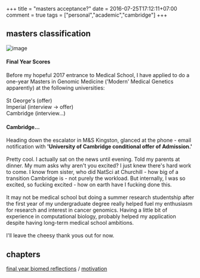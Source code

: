 +++
title = "masters acceptance?"
date = 2016-07-25T17:12:11+07:00
comment = true
tags = ["personal","academic","cambridge"]
+++





## masters classification

![image](/images/masters.jpg)

#### Final Year Scores
Before my hopeful 2017 entrance to Medical School, I have applied to do a one-year Masters in Genomic Medicine ('Modern' Medical Genetics apparently) at the following universities:
\
\
St George's (offer)
\
Imperial (interview -> offer)
\
Cambridge (interview...)
#### Cambridge...
Heading down the escalator in M&S Kingston, glanced at the phone - email notification with **'University of Cambridge conditional offer of Admission.'**
\
\
Pretty cool. I actually sat on the news until evening. Told my parents at dinner. My mum asks why aren't you excited? I just knew there's hard work to come. I know from sister, who did NatSci at Churchill - how big of a transition Cambridge is - not purely the workload. But internally, I was so excited, so fucking excited - how on earth have I fucking done this.
\
\
It may not be medical school but doing a summer research studentship after the first year of my undergraduate degree really helped fuel my enthusiasm for research and interest in cancer genomics. Having a little bit of experience in computational biology, probably helped my application despite having long-term medical school ambitions.
\
\
I'll leave the cheesy thank yous out for now.

## chapters
[final year biomed reflections](/posts/biomed-chapter-seven) / [motivation](/posts/motivation)